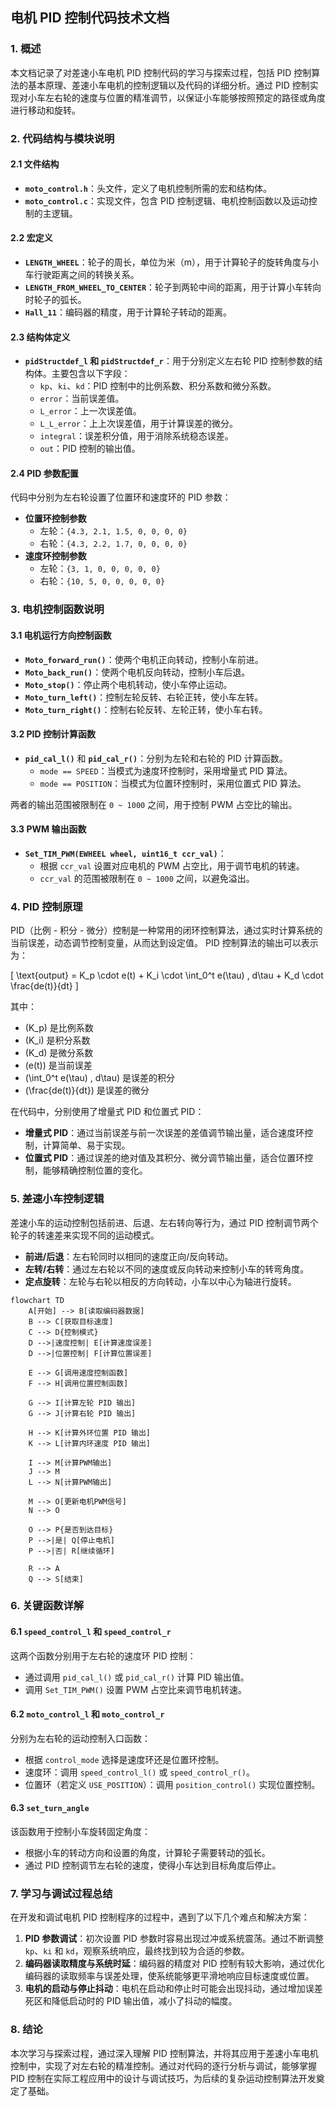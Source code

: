 ## 电机 PID 控制代码技术文档

### 1. 概述
本文档记录了对差速小车电机 PID 控制代码的学习与探索过程，包括 PID 控制算法的基本原理、差速小车电机的控制逻辑以及代码的详细分析。通过 PID 控制实现对小车左右轮的速度与位置的精准调节，以保证小车能够按照预定的路径或角度进行移动和旋转。

### 2. 代码结构与模块说明

#### 2.1 文件结构
- **`moto_control.h`**：头文件，定义了电机控制所需的宏和结构体。
- **`moto_control.c`**：实现文件，包含 PID 控制逻辑、电机控制函数以及运动控制的主逻辑。

#### 2.2 宏定义
- **`LENGTH_WHEEL`**：轮子的周长，单位为米（m），用于计算轮子的旋转角度与小车行驶距离之间的转换关系。
- **`LENGTH_FROM_WHEEL_TO_CENTER`**：轮子到两轮中间的距离，用于计算小车转向时轮子的弧长。
- **`Hall_11`**：编码器的精度，用于计算轮子转动的距离。

#### 2.3 结构体定义
- **`pidStructdef_l` 和 `pidStructdef_r`**：用于分别定义左右轮 PID 控制参数的结构体。主要包含以下字段：
  - `kp`、`ki`、`kd`：PID 控制中的比例系数、积分系数和微分系数。
  - `error`：当前误差值。
  - `L_error`：上一次误差值。
  - `L_L_error`：上上次误差值，用于计算误差的微分。
  - `integral`：误差积分值，用于消除系统稳态误差。
  - `out`：PID 控制的输出值。

#### 2.4 PID 参数配置
代码中分别为左右轮设置了位置环和速度环的 PID 参数：

- **位置环控制参数**
  - 左轮：`{4.3, 2.1, 1.5, 0, 0, 0, 0}`
  - 右轮：`{4.3, 2.2, 1.7, 0, 0, 0, 0}`
- **速度环控制参数**
  - 左轮：`{3, 1, 0, 0, 0, 0, 0}`
  - 右轮：`{10, 5, 0, 0, 0, 0, 0}`

### 3. 电机控制函数说明

#### 3.1 电机运行方向控制函数
- **`Moto_forward_run()`**：使两个电机正向转动，控制小车前进。
- **`Moto_back_run()`**：使两个电机反向转动，控制小车后退。
- **`Moto_stop()`**：停止两个电机转动，使小车停止运动。
- **`Moto_turn_left()`**：控制左轮反转、右轮正转，使小车左转。
- **`Moto_turn_right()`**：控制右轮反转、左轮正转，使小车右转。

#### 3.2 PID 控制计算函数
- **`pid_cal_l()`** 和 **`pid_cal_r()`**：分别为左轮和右轮的 PID 计算函数。
  - `mode == SPEED`：当模式为速度环控制时，采用增量式 PID 算法。
  - `mode == POSITION`：当模式为位置环控制时，采用位置式 PID 算法。

两者的输出范围被限制在 `0 ~ 1000` 之间，用于控制 PWM 占空比的输出。

#### 3.3 PWM 输出函数
- **`Set_TIM_PWM(EWHEEL wheel, uint16_t ccr_val)`**：
  - 根据 `ccr_val` 设置对应电机的 PWM 占空比，用于调节电机的转速。
  - `ccr_val` 的范围被限制在 `0 ~ 1000` 之间，以避免溢出。

### 4. PID 控制原理

PID（比例 - 积分 - 微分）控制是一种常用的闭环控制算法，通过实时计算系统的当前误差，动态调节控制变量，从而达到设定值。
PID 控制算法的输出可以表示为：

\[
\text{output} = K_p \cdot e(t) + K_i \cdot \int_0^t e(\tau) \, d\tau + K_d \cdot \frac{de(t)}{dt}
\]

其中：
- \(K_p\) 是比例系数
- \(K_i\) 是积分系数
- \(K_d\) 是微分系数
- \(e(t)\) 是当前误差
- \(\int_0^t e(\tau) \, d\tau\) 是误差的积分
- \(\frac{de(t)}{dt}\) 是误差的微分


在代码中，分别使用了增量式 PID 和位置式 PID：

- **增量式 PID**：通过当前误差与前一次误差的差值调节输出量，适合速度环控制，计算简单、易于实现。
- **位置式 PID**：通过误差的绝对值及其积分、微分调节输出量，适合位置环控制，能够精确控制位置的变化。

### 5. 差速小车控制逻辑

差速小车的运动控制包括前进、后退、左右转向等行为，通过 PID 控制调节两个轮子的转速差来实现不同的运动模式。

- **前进/后退**：左右轮同时以相同的速度正向/反向转动。
- **左转/右转**：通过左右轮以不同的速度或反向转动来控制小车的转弯角度。
- **定点旋转**：左轮与右轮以相反的方向转动，小车以中心为轴进行旋转。

```mermaid
flowchart TD
    A[开始] --> B[读取编码器数据]
    B --> C[获取目标速度]
    C --> D{控制模式}
    D -->|速度控制| E[计算速度误差]
    D -->|位置控制| F[计算位置误差]
    
    E --> G[调用速度控制函数]
    F --> H[调用位置控制函数]
    
    G --> I[计算左轮 PID 输出]
    G --> J[计算右轮 PID 输出]
    
    H --> K[计算外环位置 PID 输出]
    K --> L[计算内环速度 PID 输出]
    
    I --> M[计算PWM输出]
    J --> M
    L --> N[计算PWM输出]
    
    M --> O[更新电机PWM信号]
    N --> O
    
    O --> P{是否到达目标}
    P -->|是| Q[停止电机]
    P -->|否| R[继续循环]
    
    R --> A
    Q --> S[结束]
```

### 6. 关键函数详解

#### 6.1 `speed_control_l` 和 `speed_control_r`
这两个函数分别用于左右轮的速度环 PID 控制：
- 通过调用 `pid_cal_l()` 或 `pid_cal_r()` 计算 PID 输出值。
- 调用 `Set_TIM_PWM()` 设置 PWM 占空比来调节电机转速。

#### 6.2 `moto_control_l` 和 `moto_control_r`
分别为左右轮的运动控制入口函数：
- 根据 `control_mode` 选择是速度环还是位置环控制。
- 速度环：调用 `speed_control_l()` 或 `speed_control_r()`。
- 位置环（若定义 `USE_POSITION`）：调用 `position_control()` 实现位置控制。

#### 6.3 `set_turn_angle`
该函数用于控制小车旋转固定角度：
- 根据小车的转动方向和设置的角度，计算轮子需要转动的弧长。
- 通过 PID 控制调节左右轮的速度，使得小车达到目标角度后停止。

### 7. 学习与调试过程总结

在开发和调试电机 PID 控制程序的过程中，遇到了以下几个难点和解决方案：

1. **PID 参数调试**：初次设置 PID 参数时容易出现过冲或系统震荡。通过不断调整 `kp`、`ki` 和 `kd`，观察系统响应，最终找到较为合适的参数。
2. **编码器读取精度与系统时延**：编码器的精度对 PID 控制有较大影响，通过优化编码器的读取频率与误差处理，使系统能够更平滑地响应目标速度或位置。
3. **电机的启动与停止抖动**：电机在启动和停止时可能会出现抖动，通过增加误差死区和降低启动时的 PID 输出值，减小了抖动的幅度。

### 8. 结论

本次学习与探索过程，通过深入理解 PID 控制算法，并将其应用于差速小车电机控制中，实现了对左右轮的精准控制。通过对代码的逐行分析与调试，能够掌握 PID 控制在实际工程应用中的设计与调试技巧，为后续的复杂运动控制算法开发奠定了基础。